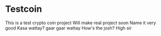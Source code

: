 # Testcoin
This is a test crypto coin project
Will make real project soon
Name it very good
Kasa wattay? gaar gaar wattay
How's the josh?
High sir
